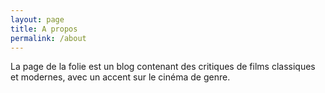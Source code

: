 ```yaml
---
layout: page
title: A propos
permalink: /about
---
```


La page de la folie est un blog contenant des critiques de films classiques et modernes, avec un accent sur le cinéma de genre.
